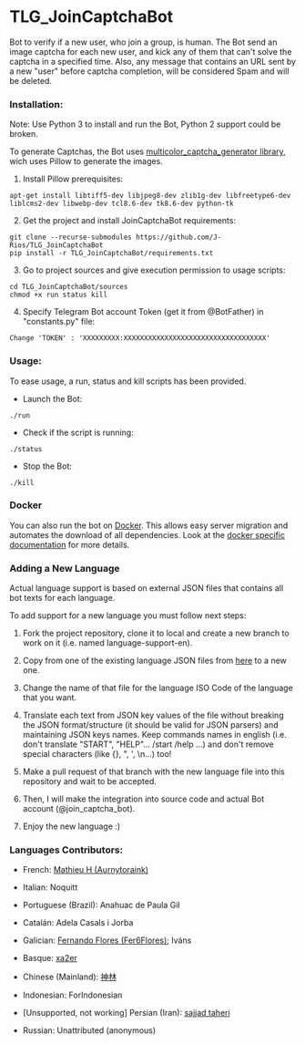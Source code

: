 # TLG_JoinCaptchaBot
Bot to verify if a new user, who join a group, is human.
The Bot send an image captcha for each new user, and kick any of them that can't solve the captcha in a specified time. Also, any message that contains an URL sent by a new "user" before captcha completion, will be considered Spam and will be deleted.

### Installation:

Note: Use Python 3 to install and run the Bot, Python 2 support could be broken.

To generate Captchas, the Bot uses [multicolor_captcha_generator library](https://github.com/J-Rios/multicolor_captcha_generator), wich uses Pillow to generate the images.

1. Install Pillow prerequisites:
```
apt-get install libtiff5-dev libjpeg8-dev zlib1g-dev libfreetype6-dev liblcms2-dev libwebp-dev tcl8.6-dev tk8.6-dev python-tk
```

2. Get the project and install JoinCaptchaBot requirements:
```
git clone --recurse-submodules https://github.com/J-Rios/TLG_JoinCaptchaBot
pip install -r TLG_JoinCaptchaBot/requirements.txt
```

3. Go to project sources and give execution permission to usage scripts:
```
cd TLG_JoinCaptchaBot/sources
chmod +x run status kill
```

4. Specify Telegram Bot account Token (get it from @BotFather) in "constants.py" file:
```
Change 'TOKEN' : 'XXXXXXXXX:XXXXXXXXXXXXXXXXXXXXXXXXXXXXXXXXXXX'
```

### Usage:

To ease usage, a run, status and kill scripts has been provided.

- Launch the Bot:
```
./run
```

- Check if the script is running:
```
./status
```

- Stop the Bot:
```
./kill
```

### Docker

You can also run the bot on [Docker](http://docker.com). This allows easy
server migration and automates the download of all dependencies. Look at the
[docker specific documentation](docker/README.md) for more details.

### Adding a New Language

Actual language support is based on external JSON files that contains all bot texts for each language.

To add support for a new language you must follow next steps:

1. Fork the project repository, clone it to local and create a new branch to work on it (i.e. named language-support-en).

2. Copy from one of the existing language JSON files from [here](https://github.com/J-Rios/TLG_JoinCaptchaBot/tree/master/sources/language) to a new one.

3. Change the name of that file for the language ISO Code of the language that you want.

4. Translate each text from JSON key values of the file without breaking the JSON format/structure (it should be valid for JSON parsers) and maintaining JSON keys names. Keep commands names in english (i.e. don't translate "START", "HELP"... /start /help ...) and don't remove special characters (like {}, ", ', \n...) too!

5. Make a pull request of that branch with the new language file into this repository and wait to be accepted.

6. Then, I will make the integration into source code and actual Bot account (@join_captcha_bot).

7. Enjoy the new language :)

### Languages Contributors:

 - French: [Mathieu H (Aurnytoraink)](https://github.com/Aurnytoraink)

 - Italian: Noquitt

 - Portuguese (Brazil): Anahuac de Paula Gil

 - Catalán: Adela Casals i Jorba

 - Galician: [Fernando Flores (Fer6Flores)](https://github.com/Fer6Flores); Iváns

 - Basque: [xa2er](https://github.com/xa2er)

 - Chinese (Mainland): [神林](https://github.com/jyxjjj)

 - Indonesian: ForIndonesian
 
 - [Unsupported, not working] Persian (Iran): [sajjad taheri](https://github.com/tgMember)

 - Russian: Unattributed (anonymous)
